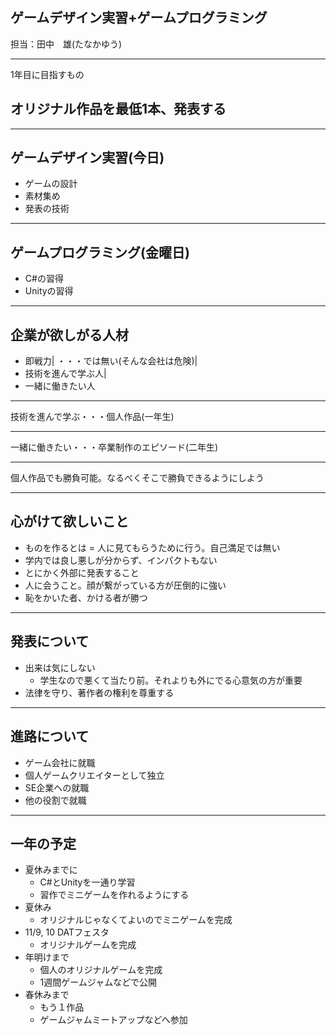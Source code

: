## ゲームデザイン実習+ゲームプログラミング

担当：田中　雄(たなかゆう)

---

1年目に目指すもの

## オリジナル作品を最低1本、発表する

---

## ゲームデザイン実習(今日)
- ゲームの設計
- 素材集め
- 発表の技術

---

## ゲームプログラミング(金曜日)
- C#の習得
- Unityの習得

---

## 企業が欲しがる人材
- 即戦力|
・・・では無い(そんな会社は危険)|
- 技術を進んで学ぶ人|
- 一緒に働きたい人

---

技術を進んで学ぶ・・・個人作品(一年生)

---

一緒に働きたい・・・卒業制作のエピソード(二年生)

---

個人作品でも勝負可能。なるべくそこで勝負できるようにしよう

---

## 心がけて欲しいこと
- ものを作るとは = 人に見てもらうために行う。自己満足では無い
- 学内では良し悪しが分からず、インパクトもない
- とにかく外部に発表すること
- 人に会うこと。顔が繋がっている方が圧倒的に強い
- 恥をかいた者、かける者が勝つ

---

## 発表について
- 出来は気にしない
  - 学生なので悪くて当たり前。それよりも外にでる心意気の方が重要
- 法律を守り、著作者の権利を尊重する

---

## 進路について
- ゲーム会社に就職
- 個人ゲームクリエイターとして独立
- SE企業への就職
- 他の役割で就職

---

## 一年の予定
- 夏休みまでに
  - C#とUnityを一通り学習
  - 習作でミニゲームを作れるようにする
- 夏休み
  - オリジナルじゃなくてよいのでミニゲームを完成
- 11/9, 10 DATフェスタ
  - オリジナルゲームを完成
- 年明けまで
  - 個人のオリジナルゲームを完成
  - 1週間ゲームジャムなどで公開
- 春休みまで
  - もう１作品
  - ゲームジャムミートアップなどへ参加

